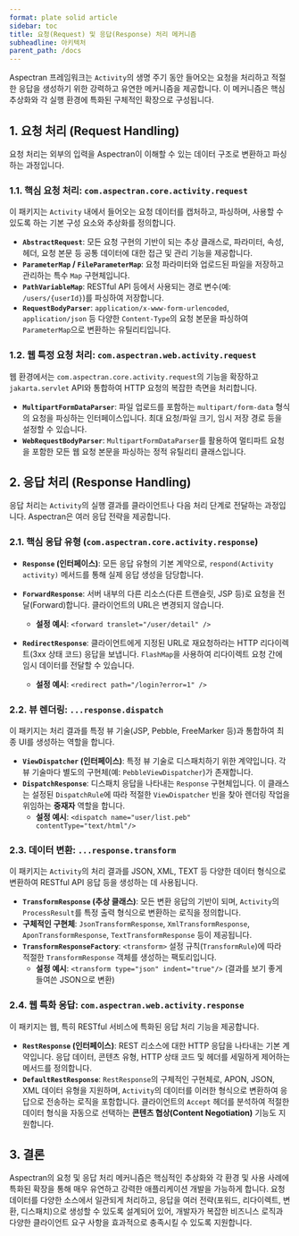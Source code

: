 ```yaml
---
format: plate solid article
sidebar: toc
title: 요청(Request) 및 응답(Response) 처리 메커니즘
subheadline: 아키텍처
parent_path: /docs
---
```


Aspectran 프레임워크는 `Activity`의 생명 주기 동안 들어오는 요청을 처리하고 적절한 응답을 생성하기 위한 강력하고 유연한 메커니즘을 제공합니다. 이 메커니즘은 핵심 추상화와 각 실행 환경에 특화된 구체적인 확장으로 구성됩니다.

## 1. 요청 처리 (Request Handling)

요청 처리는 외부의 입력을 Aspectran이 이해할 수 있는 데이터 구조로 변환하고 파싱하는 과정입니다.

### 1.1. 핵심 요청 처리: `com.aspectran.core.activity.request`

이 패키지는 `Activity` 내에서 들어오는 요청 데이터를 캡처하고, 파싱하며, 사용할 수 있도록 하는 기본 구성 요소와 추상화를 정의합니다.

-   **`AbstractRequest`**: 모든 요청 구현의 기반이 되는 추상 클래스로, 파라미터, 속성, 헤더, 요청 본문 등 공통 데이터에 대한 접근 및 관리 기능을 제공합니다.
-   **`ParameterMap` / `FileParameterMap`**: 요청 파라미터와 업로드된 파일을 저장하고 관리하는 특수 `Map` 구현체입니다.
-   **`PathVariableMap`**: RESTful API 등에서 사용되는 경로 변수(예: `/users/{userId}`)를 파싱하여 저장합니다.
-   **`RequestBodyParser`**: `application/x-www-form-urlencoded`, `application/json` 등 다양한 `Content-Type`의 요청 본문을 파싱하여 `ParameterMap`으로 변환하는 유틸리티입니다.

### 1.2. 웹 특정 요청 처리: `com.aspectran.web.activity.request`

웹 환경에서는 `com.aspectran.core.activity.request`의 기능을 확장하고 `jakarta.servlet` API와 통합하여 HTTP 요청의 복잡한 측면을 처리합니다.

-   **`MultipartFormDataParser`**: 파일 업로드를 포함하는 `multipart/form-data` 형식의 요청을 파싱하는 인터페이스입니다. 최대 요청/파일 크기, 임시 저장 경로 등을 설정할 수 있습니다.
-   **`WebRequestBodyParser`**: `MultipartFormDataParser`를 활용하여 멀티파트 요청을 포함한 모든 웹 요청 본문을 파싱하는 정적 유틸리티 클래스입니다.

## 2. 응답 처리 (Response Handling)

응답 처리는 `Activity`의 실행 결과를 클라이언트나 다음 처리 단계로 전달하는 과정입니다. Aspectran은 여러 응답 전략을 제공합니다.

### 2.1. 핵심 응답 유형 (`com.aspectran.core.activity.response`)

-   **`Response` (인터페이스)**: 모든 응답 유형의 기본 계약으로, `respond(Activity activity)` 메서드를 통해 실제 응답 생성을 담당합니다.

-   **`ForwardResponse`**: 서버 내부의 다른 리소스(다른 트랜슬릿, JSP 등)로 요청을 전달(Forward)합니다. 클라이언트의 URL은 변경되지 않습니다.
    -   **설정 예시**: `<forward translet="/user/detail" />`

-   **`RedirectResponse`**: 클라이언트에게 지정된 URL로 재요청하라는 HTTP 리다이렉트(3xx 상태 코드) 응답을 보냅니다. `FlashMap`을 사용하여 리다이렉트 요청 간에 임시 데이터를 전달할 수 있습니다.
    -   **설정 예시**: `<redirect path="/login?error=1" />`

### 2.2. 뷰 렌더링: `...response.dispatch`

이 패키지는 처리 결과를 특정 뷰 기술(JSP, Pebble, FreeMarker 등)과 통합하여 최종 UI를 생성하는 역할을 합니다.

-   **`ViewDispatcher` (인터페이스)**: 특정 뷰 기술로 디스패치하기 위한 계약입니다. 각 뷰 기술마다 별도의 구현체(예: `PebbleViewDispatcher`)가 존재합니다.
-   **`DispatchResponse`**: 디스패치 응답을 나타내는 `Response` 구현체입니다. 이 클래스는 설정된 `DispatchRule`에 따라 적절한 `ViewDispatcher` 빈을 찾아 렌더링 작업을 위임하는 **중재자** 역할을 합니다.
    -   **설정 예시**: `<dispatch name="user/list.peb" contentType="text/html"/>`

### 2.3. 데이터 변환: `...response.transform`

이 패키지는 `Activity`의 처리 결과를 JSON, XML, TEXT 등 다양한 데이터 형식으로 변환하여 RESTful API 응답 등을 생성하는 데 사용됩니다.

-   **`TransformResponse` (추상 클래스)**: 모든 변환 응답의 기반이 되며, `Activity`의 `ProcessResult`를 특정 출력 형식으로 변환하는 로직을 정의합니다.
-   **구체적인 구현체**: `JsonTransformResponse`, `XmlTransformResponse`, `AponTransformResponse`, `TextTransformResponse` 등이 제공됩니다.
-   **`TransformResponseFactory`**: `<transform>` 설정 규칙(`TransformRule`)에 따라 적절한 `TransformResponse` 객체를 생성하는 팩토리입니다.
    -   **설정 예시**: `<transform type="json" indent="true"/>` (결과를 보기 좋게 들여쓴 JSON으로 변환)

### 2.4. 웹 특화 응답: `com.aspectran.web.activity.response`

이 패키지는 웹, 특히 RESTful 서비스에 특화된 응답 처리 기능을 제공합니다.

-   **`RestResponse` (인터페이스)**: REST 리소스에 대한 HTTP 응답을 나타내는 기본 계약입니다. 응답 데이터, 콘텐츠 유형, HTTP 상태 코드 및 헤더를 세밀하게 제어하는 메서드를 정의합니다.
-   **`DefaultRestResponse`**: `RestResponse`의 구체적인 구현체로, APON, JSON, XML 데이터 유형을 지원하며, `Activity`의 데이터를 이러한 형식으로 변환하여 응답으로 전송하는 로직을 포함합니다. 클라이언트의 `Accept` 헤더를 분석하여 적절한 데이터 형식을 자동으로 선택하는 **콘텐츠 협상(Content Negotiation)** 기능도 지원합니다.

## 3. 결론

Aspectran의 요청 및 응답 처리 메커니즘은 핵심적인 추상화와 각 환경 및 사용 사례에 특화된 확장을 통해 매우 유연하고 강력한 애플리케이션 개발을 가능하게 합니다. 요청 데이터를 다양한 소스에서 일관되게 처리하고, 응답을 여러 전략(포워드, 리다이렉트, 변환, 디스패치)으로 생성할 수 있도록 설계되어 있어, 개발자가 복잡한 비즈니스 로직과 다양한 클라이언트 요구 사항을 효과적으로 충족시킬 수 있도록 지원합니다.